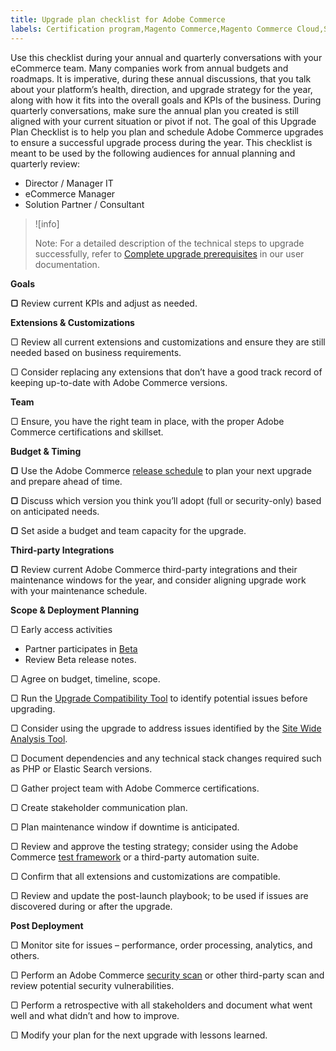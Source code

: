 ```yaml
---
title: Upgrade plan checklist for Adobe Commerce
labels: Certification program,Magento Commerce,Magento Commerce Cloud,Site-Wide Analysis Tool,Upgrade Compatibility Tool,best practices,deployment,extensions,security,third-party extensions,update,upgrade,Adobe Commerce,cloud infrastructure,on-premises
---
```


Use this checklist during your annual and quarterly conversations with your eCommerce team. Many companies work from annual budgets and roadmaps. It is imperative, during these annual discussions, that you talk about your platform’s health, direction, and upgrade strategy for the year, along with how it fits into the overall goals and KPIs of the business. During quarterly conversations, make sure the annual plan you created is still aligned with your current situation or pivot if not. The goal of this Upgrade Plan Checklist is to help you plan and schedule Adobe Commerce upgrades to ensure a successful upgrade process during the year. This checklist is meant to be used by the following audiences for annual planning and quarterly review:

* Director / Manager IT
* eCommerce Manager
* Solution Partner / Consultant

>![info]
>
>Note: For a detailed description of the technical steps to upgrade successfully, refer to [Complete upgrade prerequisites](https://experienceleague.adobe.com/docs/commerce-operations/upgrade-guide/prepare/prerequisites.html) in our user documentation.

 **Goals**

 **▢** Review current KPIs and adjust as needed.

 **Extensions & Customizations**

▢    Review all current extensions and customizations and ensure they are still needed based on business requirements.

▢    Consider replacing any extensions that don’t have a good track record of keeping up-to-date with Adobe Commerce versions.

 **Team**

▢    Ensure, you have the right team in place, with the proper Adobe Commerce certifications and skillset.

 **Budget & Timing**

 **▢** Use the Adobe Commerce [release schedule](https://devdocs.magento.com/release/) to plan your next upgrade and prepare ahead of time.

 **▢** Discuss which version you think you’ll adopt (full or security-only) based on anticipated needs.

 **▢** Set aside a budget and team capacity for the upgrade.

 **Third-party Integrations**

 **▢** Review current Adobe Commerce third-party integrations and their maintenance windows for the year, and consider aligning upgrade work with your maintenance schedule.

 **Scope & Deployment Planning**

▢    Early access activities

* Partner participates in [Beta](https://github.com/magento/magento2/wiki/Magento-Beta-Program)  
* Review Beta release notes.

▢    Agree on budget, timeline, scope.

▢    Run the [Upgrade Compatibility Tool](https://experienceleague.adobe.com/docs/commerce-operations/upgrade-guide/upgrade-compatibility-tool/overview.html) to identify potential issues before upgrading.

▢    Consider using the upgrade to address issues identified by the [Site Wide Analysis Tool](https://docs.magento.com/user-guide/reports/site-wide-analysis-tool.html).

▢    Document dependencies and any technical stack changes required such as PHP or Elastic Search versions.

▢    Gather project team with Adobe Commerce certifications.

▢    Create stakeholder communication plan.

▢    Plan maintenance window if downtime is anticipated.

▢    Review and approve the testing strategy; consider using the Adobe Commerce [test framework](https://devdocs.magento.com/mftf/v2/docs/introduction.html) or a third-party automation suite.

▢    Confirm that all extensions and customizations are compatible.

▢    Review and update the post-launch playbook; to be used if issues are discovered during or after the upgrade.

 **Post Deployment**

▢    Monitor site for issues – performance, order processing, analytics, and others.

▢    Perform an Adobe Commerce [security scan](https://account.magento.com/scanner/dashboard/) or other third-party scan and review potential security vulnerabilities.

▢    Perform a retrospective with all stakeholders and document what went well and what didn’t and how to improve.

▢    Modify your plan for the next upgrade with lessons learned.
